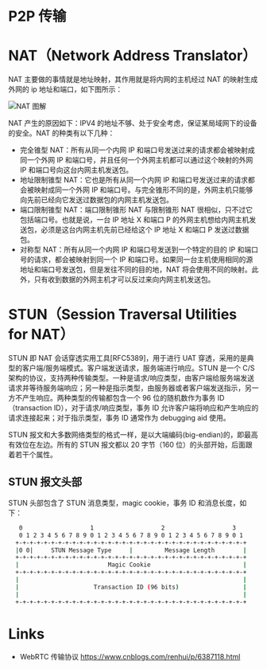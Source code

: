 # P2P 传输

# NAT（Network Address Translator）

NAT 主要做的事情就是地址映射，其作用就是将内网的主机经过 NAT 的映射生成外网的 ip 地址和端口，如下图所示：

![NAT 图解](https://s3.ax1x.com/2020/11/13/D9GAxJ.md.png)

NAT 产生的原因如下：IPV4 的地址不够、处于安全考虑，保证某局域网下的设备的安全。NAT 的种类有以下几种：

- 完全锥型 NAT：所有从同一个内网 IP 和端口号发送过来的请求都会被映射成同一个外网 IP 和端口号，并且任何一个外网主机都可以通过这个映射的外网 IP 和端口号向这台内网主机发送包。
- 地址限制锥型 NAT：它也是所有从同一个内网 IP 和端口号发送过来的请求都会被映射成同一个外网 IP 和端口号。与完全锥形不同的是，外网主机只能够向先前已经向它发送过数据包的内网主机发送包。
- 端口限制锥型 NAT：端口限制锥形 NAT 与限制锥形 NAT 很相似，只不过它包括端口号。也就是说，一台 IP 地址 X 和端口 P 的外网主机想给内网主机发送包，必须是这台内网主机先前已经给这个 IP 地址 X 和端口 P 发送过数据包。
- 对称型 NAT：所有从同一个内网 IP 和端口号发送到一个特定的目的 IP 和端口号的请求，都会被映射到同一个 IP 和端口号。如果同一台主机使用相同的源地址和端口号发送包，但是发往不同的目的地，NAT 将会使用不同的映射。此外，只有收到数据的外网主机才可以反过来向内网主机发送包。

# STUN（Session Traversal Utilities for NAT）

STUN 即 NAT 会话穿透实用工具[RFC5389]，用于进行 UAT 穿透，采用的是典型的客户端/服务端模式。客户端发送请求，服务端进行响应。STUN 是一个 C/S 架构的协议，支持两种传输类型。一种是请求/响应类型，由客户端给服务端发送请求并等待服务端响应；另一种是指示类型，由服务器或者客户端发送指示，另一方不产生响应。两种类型的传输都包含一个 96 位的随机数作为事务 ID（transaction ID），对于请求/响应类型，事务 ID 允许客户端将响应和产生响应的请求连接起来；对于指示类型，事务 ID 通常作为 debugging aid 使用。

STUN 报文和大多数网络类型的格式一样，是以大端编码(big-endian)的，即最高有效位在左边。所有的 STUN 报文都以 20 字节（160 位）的头部开始，后面跟着若干个属性。

## STUN 报文头部

STUN 头部包含了 STUN 消息类型，magic cookie，事务 ID 和消息长度，如下：

```sh
   0                   1                   2                   3
   0 1 2 3 4 5 6 7 8 9 0 1 2 3 4 5 6 7 8 9 0 1 2 3 4 5 6 7 8 9 0 1
  +-+-+-+-+-+-+-+-+-+-+-+-+-+-+-+-+-+-+-+-+-+-+-+-+-+-+-+-+-+-+-+-+
  |0 0|     STUN Message Type     |         Message Length        |
  +-+-+-+-+-+-+-+-+-+-+-+-+-+-+-+-+-+-+-+-+-+-+-+-+-+-+-+-+-+-+-+-+
  |                         Magic Cookie                          |
  +-+-+-+-+-+-+-+-+-+-+-+-+-+-+-+-+-+-+-+-+-+-+-+-+-+-+-+-+-+-+-+-+
  |                                                               |
  |                     Transaction ID (96 bits)                  |
  |                                                               |
  +-+-+-+-+-+-+-+-+-+-+-+-+-+-+-+-+-+-+-+-+-+-+-+-+-+-+-+-+-+-+-+-+
```

# Links

- WebRTC 传输协议 https://www.cnblogs.com/renhui/p/6387118.html
